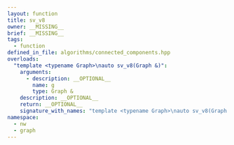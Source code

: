 ```yaml
---
layout: function
title: sv_v8
owner: __MISSING__
brief: __MISSING__
tags:
  - function
defined_in_file: algorithms/connected_components.hpp
overloads:
  "template <typename Graph>\nauto sv_v8(Graph &)":
    arguments:
      - description: __OPTIONAL__
        name: g
        type: Graph &
    description: __OPTIONAL__
    return: __OPTIONAL__
    signature_with_names: "template <typename Graph>\nauto sv_v8(Graph & g)"
namespace:
  - nw
  - graph
---
```

